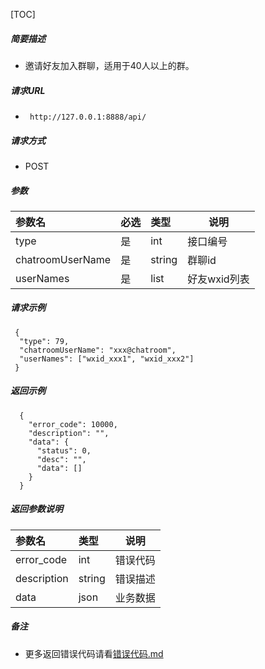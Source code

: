 [TOC]
    
##### 简要描述

- 邀请好友加入群聊，适用于40人以上的群。

##### 请求URL
- ` http://127.0.0.1:8888/api/`
  
##### 请求方式
- POST 

##### 参数

|参数名|必选|类型|说明|
|:----    |:---|:----- |-----   |
|type |是  |int | 接口编号    |
|chatroomUserName |是  |string | 群聊id    |
|userNames |是  |list | 好友wxid列表    |

##### 请求示例

```
 {
  "type": 79,
  "chatroomUserName": "xxx@chatroom",
  "userNames": ["wxid_xxx1", "wxid_xxx2"]
 } 
```

##### 返回示例 

``` 
  {
    "error_code": 10000,
    "description": "",
    "data": {
      "status": 0,
      "desc": "",
      "data": []
    }
  }
```

##### 返回参数说明 

|参数名|类型|说明|
|:-----  |:-----|-----                           |
|error_code |int   |错误代码  |
|description|string|错误描述|
|data|json|业务数据|

##### 备注 

- 更多返回错误代码请看[错误代码.md](../错误代码.md)








